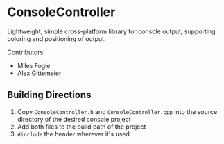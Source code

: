 ConsoleController
=================

Lightweight, simple cross-platform library for console output, supporting coloring and positioning of output.

Contributors:
- Miles Fogle
- Alex Gittemeier


Building Directions
------------------------------------

1. Copy `ConsoleController.h` and `ConsoleController.cpp` into the source directory of the desired console project
2. Add both files to the build path of the project
3. `#include` the header wherever it's used